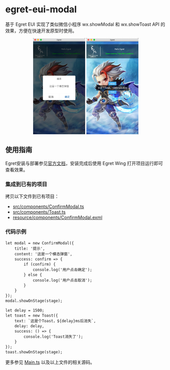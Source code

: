 # egret-eui-modal

基于 Egret EUI 实现了类似微信小程序 wx.showModal 和 wx.showToast API 的效果，方便在快速开发原型时使用。

<div align="center">
	<img src="https://raw.githubusercontent.com/idealx/egret-eui-modal/master/src/images/modal.jpg" height="300px" > <img src="https://raw.githubusercontent.com/idealx/egret-eui-modal/master/src/images/toast.jpg" height="300px" >
</div>

## 使用指南

Egret安装与部署参见[官方文档](http://developer.egret.com/cn/github/egret-docs/Engine2D/projectConfig/installation/index.html)，安装完成后使用 Egret Wing 打开项目运行即可查看效果。

### 集成到已有的项目

拷贝以下文件到已有项目：
* [src/components/ConfirmModal.ts](https://github.com/idealx/egret-eui-modal/blob/master/src/components/ConfirmModal.ts)
* [src/components/Toast.ts](https://github.com/idealx/egret-eui-modal/blob/master/src/components/Toast.ts)
* [resource/components/ConfirmModal.exml](https://github.com/idealx/egret-eui-modal/blob/master/resource/components/ConfirmModal.exml)

### 代码示例

```
let modal = new ConfirmModal({
    title: '提示',
    content: '这是一个模态弹窗',
    success: confirm => {
        if (confirm) {
            console.log('用户点击确定');
        } else {
            console.log('用户点击取消');
        }
    }
});
modal.showOnStage(stage);
```

```
let delay = 1500;
let toast = new Toast({
    text: `这是个Toast，${delay}ms后消失`,
    delay: delay,
    success: () => {
        console.log('Toast消失了');
    }
});
toast.showOnStage(stage);
```

更多参见 [Main.ts](https://github.com/idealx/egret-eui-modal/blob/master/src/Main.ts) 以及以上文件的相关源码。